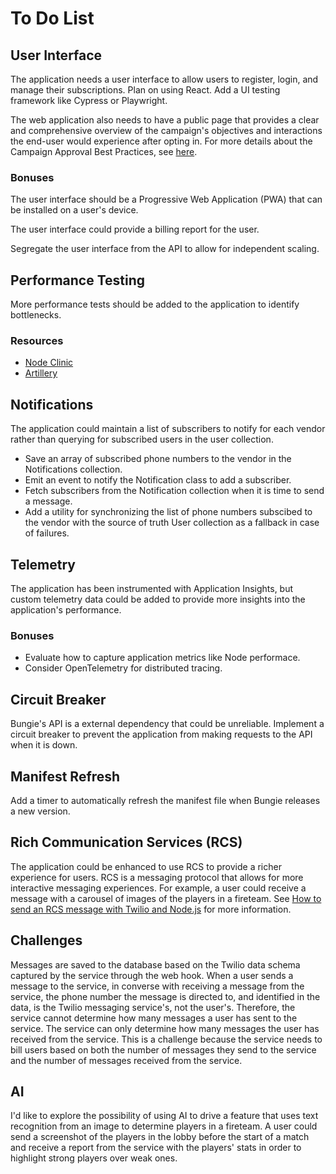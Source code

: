 # To Do List

## User Interface

The application needs a user interface to allow users to register, login, and manage their subscriptions. Plan on using React. Add a UI testing framework like Cypress or Playwright.

The web application also needs to have a public page that provides a clear and comprehensive overview of the campaign's objectives and interactions the end-user would experience after opting in. For more details about the Campaign Approval Best Practices, see [here](https://support.twilio.com/hc/en-us/articles/11847054539547-A2P-10DLC-Campaign-Approval-Best-Practices).

### Bonuses

The user interface should be a Progressive Web Application (PWA) that can be installed on a user's device.

The user interface could provide a billing report for the user.

Segregate the user interface from the API to allow for independent scaling.

## Performance Testing

More performance tests should be added to the application to identify bottlenecks.

### Resources
- [Node Clinic](https://github.com/nearform/node-clinic)
- [Artillery](https://www.artillery.io)

## Notifications

The application could maintain a list of subscribers to notify for each vendor rather than querying for subscribed users in the user collection.
- Save an array of subscribed phone numbers to the vendor in the Notifications collection.
- Emit an event to notify the Notification class to add a subscriber.
- Fetch subscribers from the Notification collection when it is time to send a message.
- Add a utility for synchronizing the list of phone numbers subscibed to the vendor with the source of truth User collection as a fallback in case of failures.

## Telemetry

The application has been instrumented with Application Insights, but custom telemetry data could be added to provide more insights into the application's performance.

### Bonuses

- Evaluate how to capture application metrics like Node performace.
- Consider OpenTelemetry for distributed tracing.

## Circuit Breaker

Bungie's API is a external dependency that could be unreliable. Implement a circuit breaker to prevent the application from making requests to the API when it is down.

## Manifest Refresh

Add a timer to automatically refresh the manifest file when Bungie releases a new version.

## Rich Communication Services (RCS)

The application could be enhanced to use RCS to provide a richer experience for users. RCS is a messaging protocol that allows for more interactive messaging experiences. For example, a user could receive a message with a carousel of images of the players in a fireteam. See [How to send an RCS message with Twilio and Node.js](https://www.twilio.com/en-us/blog/getting-started-with-rcs-node) for more information.

## Challenges

Messages are saved to the database based on the Twilio data schema captured by the service through the web hook. When a user sends a message to the service, in converse with receiving a message from the service, the phone number the message is directed to, and identified in the data, is the Twilio messaging service's, not the user's. Therefore, the service cannot determine how many messages a user has sent to the service. The service can only determine how many messages the user has received from the service. This is a challenge because the service needs to bill users based on both the number of messages they send to the service and the number of messages received from the service.

## AI

I'd like to explore the possibility of using AI to drive a feature that uses text recognition from an image to determine players in a fireteam. A user could send a screenshot of the players in the lobby before the start of a match and receive a report from the service with the players' stats in order to highlight strong players over weak ones.
